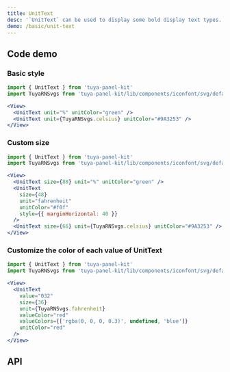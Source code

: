 ```yaml
---
title: UnitText
desc: '`UnitText` can be used to display some bold display text types.'
demo: /basic/unit-text
---
```


## Code demo

### Basic style

```jsx
import { UnitText } from 'tuya-panel-kit'
import TuyaRNSvgs from 'tuya-panel-kit/lib/components/iconfont/svg/defaultSvg';

<View>
  <UnitText unit="%" unitColor="green" />
  <UnitText unit={TuyaRNSvgs.celsius} unitColor="#9A3253" />
</View>
```

### Custom size

```jsx
import { UnitText } from 'tuya-panel-kit'
import TuyaRNSvgs from 'tuya-panel-kit/lib/components/iconfont/svg/defaultSvg';

<View>
  <UnitText size={88} unit="%" unitColor="green" />
  <UnitText
    size={48}
    unit="fahrenheit"
    unitColor="#f0f"
    style={{ marginHorizontal: 40 }}
  />
  <UnitText size={66} unit={TuyaRNSvgs.celsius} unitColor="#9A3253" />
</View>
```

### Customize the color of each value of UnitText

```jsx
import { UnitText } from 'tuya-panel-kit'
import TuyaRNSvgs from 'tuya-panel-kit/lib/components/iconfont/svg/defaultSvg';

<View>
  <UnitText
    value="032"
    size={36}
    unit={TuyaRNSvgs.fahrenheit}
    valueColor="red"
    valueColors={['rgba(0, 0, 0, 0.3)', undefined, 'blue']}
    unitColor="red"
  />
</View>
```

## API

<API name="UnitTextProps"></API>
